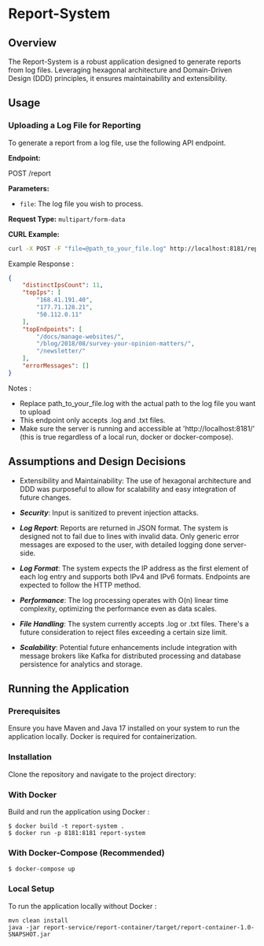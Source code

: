 # Report-System



## Overview

The Report-System is a robust application designed to generate reports from log files. Leveraging hexagonal architecture and Domain-Driven Design (DDD) principles, it ensures maintainability and extensibility. 




## Usage


### Uploading a Log File for Reporting

To generate a report from a log file, use the following API endpoint.

**Endpoint:**


POST /report


**Parameters:**
- `file`: The log file you wish to process.

**Request Type:**
`multipart/form-data`

**CURL Example:**
```sh
curl -X POST -F "file=@path_to_your_file.log" http://localhost:8181/report
```

Example Response : 

```json
{
    "distinctIpsCount": 11,
    "topIps": [
        "168.41.191.40",
        "177.71.128.21",
        "50.112.0.11"
    ],
    "topEndpoints": [
        "/docs/manage-websites/",
        "/blog/2018/08/survey-your-opinion-matters/",
        "/newsletter/"
    ],
    "errorMessages": []
}
```

Notes : 

 - Replace path_to_your_file.log with the actual path to the log file you want to upload
 - This endpoint only accepts .log and .txt files. 
 - Make sure the server is running and accessible at 'http://localhost:8181/' (this is true regardless of a local run, docker or docker-compose). 

## Assumptions and Design Decisions

* Extensibility and Maintainability:
The use of hexagonal architecture and DDD was purposeful to allow for scalability and easy integration of future changes.

* ***Security***:
Input is sanitized to prevent injection attacks.

* ***Log Report***:
Reports are returned in JSON format. The system is designed not to fail due to lines with invalid data. Only generic error messages are exposed to the user, with detailed logging done server-side.

* ***Log Format***:
The system expects the IP address as the first element of each log entry and supports both IPv4 and IPv6 formats. Endpoints are expected to follow the HTTP method.

* ***Performance***:
The log processing operates with O(n) linear time complexity, optimizing the performance even as data scales.

* ***File Handling***:
The system currently accepts .log or .txt files. There's a future consideration to reject files exceeding a certain size limit.

* ***Scalability***:
Potential future enhancements include integration with message brokers like Kafka for distributed processing and database persistence for analytics and storage.



## Running the Application

### Prerequisites
Ensure you have Maven and Java 17 installed on your system to run the application locally. Docker is required for containerization.

### Installation
Clone the repository and navigate to the project directory:

### With Docker

Build and run the application using Docker : 

```
$ docker build -t report-system .
$ docker run -p 8181:8181 report-system
```
### With Docker-Compose (Recommended)
```
$ docker-compose up 
```
### Local Setup
To run the application locally without Docker : 
```
mvn clean install
java -jar report-service/report-container/target/report-container-1.0-SNAPSHOT.jar
```

